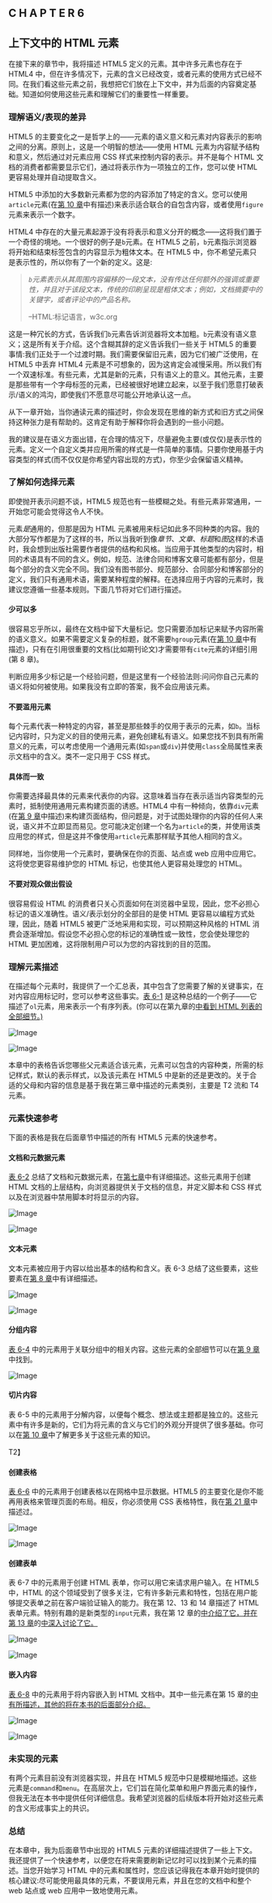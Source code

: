 ## C H A P T E R 6

## 上下文中的 HTML 元素

在接下来的章节中，我将描述 HTML5 定义的元素。其中许多元素也存在于 HTML4 中，但在许多情况下，元素的含义已经改变，或者元素的使用方式已经不同。在我们看这些元素之前，我想把它们放在上下文中，并为后面的内容奠定基础。知道如何使用这些元素和理解它们的重要性一样重要。

### 理解语义/表现的差异

HTML5 的主要变化之一是哲学上的——元素的语义意义和元素对内容表示的影响之间的分离。原则上，这是一个明智的想法——使用 HTML 元素为内容赋予结构和意义，然后通过对元素应用 CSS 样式来控制内容的表示。并不是每个 HTML 文档的消费者都需要显示它们，通过将表示作为一项独立的工作，您可以使 HTML 更容易处理并自动提取含义。

HTML5 中添加的大多数新元素都为您的内容添加了特定的含义。您可以使用`article`元素(在[第 10 章](10.html#ch10)中有描述)来表示适合联合的自包含内容，或者使用`figure`元素来表示一个数字。

HTML4 中存在的大量元素起源于没有将表示和意义分开的概念——这将我们置于一个奇怪的境地。一个很好的例子是`b`元素。在 HTML5 之前，`b`元素指示浏览器将开始和结束标签包含的内容显示为粗体文本。在 HTML5 中，你不希望元素只是表示性的，所以你有了一个新的定义。这是:

> *`b`元素表示从其周围内容偏移的一段文本，没有传达任何额外的强调或重要性，并且对于该段文本，传统的印刷呈现是粗体文本；例如，文档摘要中的关键字，或者评论中的产品名称。*
> 
> –HTML:标记语言，w3c.org

这是一种冗长的方式，告诉我们`b`元素告诉浏览器将文本加粗。`b`元素没有语义意义；这是所有关于介绍。这个含糊其辞的定义告诉我们一些关于 HTML5 的重要事情:我们正处于一个过渡时期。我们需要保留旧元素，因为它们被广泛使用，在 HTML5 中丢弃 HTML4 元素是不可想象的，因为这肯定会减慢采用。所以我们有一个双速标准。有些元素，尤其是新的元素，只有语义上的意义。其他元素，主要是那些带有一个字母标签的元素，已经被很好地建立起来，以至于我们愿意打破表示/语义的鸿沟，即使我们不愿意尽可能公开地承认这一点。

从下一章开始，当你通读元素的描述时，你会发现在思维的新方式和旧方式之间保持这种张力是有帮助的。这肯定有助于解释你将会遇到的一些小问题。

我的建议是在语义方面出错，在合理的情况下，尽量避免主要(或仅仅)是表示性的元素。定义一个自定义类并应用所需的样式是一件简单的事情。只要你使用基于内容类型的样式(而不仅仅是你希望内容出现的方式)，你至少会保留语义精神。

### 了解如何选择元素

即使抛开表示问题不谈，HTML5 规范也有一些模糊之处。有些元素非常通用，一开始您可能会觉得这令人不快。

元素*是*通用的，但那是因为 HTML 元素被用来标记如此多不同种类的内容。我的大部分写作都是为了这样的书，所以当我听到像*章节*、*文章*、*标题*和*图*这样的术语时，我会想到出版社需要作者提供的结构和风格。当应用于其他类型的内容时，相同的术语具有不同的含义。例如，规范、法律合同和博客文章可能都有部分，但是每个部分的含义完全不同。我们没有图书部分、规范部分、合同部分和博客部分的定义，我们只有通用术语，需要某种程度的解释。在选择应用于内容的元素时，我建议您遵循一些基本规则。下面几节将对它们进行描述。

#### 少可以多

很容易忘乎所以，最终在文档中留下大量标记。您只需要添加标记来赋予内容所需的语义意义。如果不需要定义复杂的标题，就不需要`hgroup`元素(在[第 10 章](10.html#ch10)中有描述)，只有在引用很重要的文档(比如期刊论文)才需要带有`cite`元素的详细引用(第 8 章)。

判断应用多少标记是一个经验问题，但是这里有一个经验法则:问问你自己元素的语义将如何被使用。如果我没有立即的答案，我不会应用该元素。

#### 不要滥用元素

每个元素代表一种特定的内容，甚至是那些棘手的仅用于表示的元素，如`b`。当标记内容时，只为定义的目的使用元素，避免创建私有语义。如果您找不到具有所需意义的元素，可以考虑使用一个通用元素(如`span`或`div`)并使用`class`全局属性来表示文档中的含义。类不一定只用于 CSS 样式。

#### 具体而一致

你需要选择最具体的元素来代表你的内容。这意味着当存在表示适当内容类型的元素时，抵制使用通用元素构建页面的诱惑。HTML4 中有一种倾向，依靠`div`元素(在[第 9 章](09.html#ch9)中描述)来构建页面结构，但问题是，对于试图处理你的内容的任何人来说，语义并不立即显而易见。您可能决定创建一个名为`article`的类，并使用该类应用您的样式，但是这并不像使用`article`元素那样赋予其他人相同的含义。

同样地，当你使用一个元素时，要确保在你的页面、站点或 web 应用中应用它。这将使您更容易维护您的 HTML 标记，也使其他人更容易处理您的 HTML。

#### 不要对观众做出假设

很容易假设 HTML 的消费者只关心页面如何在浏览器中呈现，因此，您不必担心标记的语义准确性。语义/表示划分的全部目的是使 HTML 更容易以编程方式处理，因此，随着 HTML5 被更广泛地采用和实现，可以预期这种风格的 HTML 消费会逐渐增加。假设您不必担心您的标记的准确性或一致性，您会使处理您的 HTML 更加困难，这将限制用户可以为您的内容找到的目的范围。

### 理解元素描述

在描述每个元素时，我提供了一个汇总表，其中包含了您需要了解的关键事实，在对内容应用标记时，您可以参考这些事实。[表 6-1](#tab_6_1) 是这种总结的一个例子——它描述了`ol`元素，用来表示一个有序列表。(你可以在第九章的[中看到 HTML 列表的全部细节。)](09.html#ch9)

![Image](img/t0601.jpg)

![Image](img/t0601a.jpg)

本章中的表格告诉您哪些父元素适合该元素，元素可以包含的内容种类，所需的标记样式，默认的表示样式，以及该元素在 HTML5 中是新的还是更改的。关于合适的父母和内容的信息是基于我在第三章中描述的元素类别，主要是 T2 流和 T4 元素。

### 元素快速参考

下面的表格是我在后面章节中描述的所有 HTML5 元素的快速参考。

#### 文档和元数据元素

[表 6-2](#tab_6_2) 总结了文档和元数据元素，在[第七章](07.html#ch7)中有详细描述。这些元素用于创建 HTML 文档的上层结构，向浏览器提供关于文档的信息，并定义脚本和 CSS 样式以及在浏览器中禁用脚本时将显示的内容。

![Image](img/t0602.jpg)

![Image](img/t0602a.jpg)

#### 文本元素

文本元素被应用于内容以给出基本的结构和含义。表 6-3 总结了这些要素，这些要素在[第 8 章](08.html#ch8)中有详细描述。

![Image](img/t0603.jpg)

![Image](img/t0603a.jpg)

#### 分组内容

[表 6-4](#tab_6_4) 中的元素用于关联分组中的相关内容。这些元素的全部细节可以在[第 9 章](09.html#ch9)中找到。

![Image](img/t0604.jpg)

#### 切片内容

表 6-5 中的元素用于分解内容，以便每个概念、想法或主题都是独立的。这些元素中有许多是新的，它们为将元素的含义与它们的外观分开提供了很多基础。你可以在[第 10 章](10.html#ch10)中了解更多关于这些元素的知识。

T2】

#### 创建表格

[表 6-6](#tab_6_6) 中的元素用于创建表格以在网格中显示数据。HTML5 的主要变化是你不能再用表格来管理页面的布局。相反，你必须使用 CSS 表格特性，我在[第 21 章](21.html#ch21)中描述过。

![Image](img/t0606.jpg)

![Image](img/t0606a.jpg)

#### 创建表单

表 6-7 中的元素用于创建 HTML 表单，你可以用它来请求用户输入。在 HTML5 中，HTML 的这个领域受到了很多关注，它有许多新元素和特性，包括在用户能够提交表单之前在客户端验证输入的能力。我在第 12、13 和 14 章描述了 HTML 表单元素。特别有趣的是新类型的`input`元素，我在第 12 章的[中介绍了它，并在第 13 章](12.html#ch12)的[中深入讨论了它。](13.html#ch13)

![Image](img/t0607.jpg)

![Image](img/t0607a.jpg)

#### 嵌入内容

[表 6-8](#tab_6_8) 中的元素用于将内容嵌入到 HTML 文档中。其中一些元素在第 15 章的[中有所描述，其他的将在本书的后面部分介绍。](15.html#ch15)

![Image](img/t0608.jpg)

![Image](img/t0608a.jpg)

### 未实现的元素

有两个元素目前没有浏览器实现，并且在 HTML5 规范中只是模糊地描述。这些元素是`command`和`menu`。在高层次上，它们旨在简化菜单和用户界面元素的操作，但我无法在本书中提供任何详细信息。我希望浏览器的后续版本将开始对这些元素的含义形成事实上的共识。

### 总结

在本章中，我为后面章节中出现的 HTML5 元素的详细描述提供了一些上下文。我还提供了一个快速参考，以便您在将来需要刷新记忆时可以找到某个元素的描述。当您开始学习 HTML 中的元素和属性时，您应该记得我在本章开始时提供的核心建议:尽可能使用最具体的元素，不要误用元素，并且在您的文档中和整个 web 站点或 web 应用中一致地使用元素。